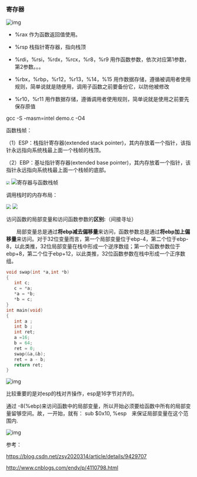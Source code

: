 ### 寄存器


![img](assets/u=3114411426,2254402268&fm=27&gp=0.jpg)

- %rax 作为函数返回值使用。
- %rsp 栈指针寄存器，指向栈顶
- %rdi，%rsi，%rdx，%rcx，%r8，%r9 用作函数参数，依次对应第1参数，第2参数。。。
- %rbx，%rbp，%r12，%r13，%14，%15 用作数据存储，遵循被调用者使用规则，简单说就是随便用，调用子函数之前要备份它，以防他被修改


- %r10，%r11 用作数据存储，遵循调用者使用规则，简单说就是使用之前要先保存原值

gcc -S -masm=intel demo.c -O4



函数栈帧：

（1）ESP：栈指针寄存器(extended stack pointer)，其内存放着一个指针，该指针永远指向系统栈最上面一个栈帧的栈顶。

（2）EBP：基址指针寄存器(extended base pointer)，其内存放着一个指针，该指针永远指向系统栈最上面一个栈帧的底部。

<img src="assets/20161105112931820" style="zoom:60%" /> ![寄存器与函数栈帧](assets/103536603.jpg)



调用栈时的内存布局：

<img src="assets/20131125160054015.gif" style="zoom:80%" /> <img src="assets/20160611233402739.png" style="zoom:90%" />





访问函数的局部变量和访问函数参数的**区别:**（间接寻址）

　　局部变量总是通过**将ebp减去偏移量**来访问，函数参数总是通过**将ebp加上偏移量**来访问。对于32位变量而言，第一个局部变量位于ebp-4，第二个位于ebp-8，以此类推，32位局部变量在栈中形成一个逆序数组；第一个函数参数位于ebp+8，第二个位于ebp+12，以此类推，32位函数参数在栈中形成一个正序数组。

```c++
void swap(int *a,int *b)  
{  
   int c;  
   c = *a;   
   *a = *b;  
   *b = c;  
}  
int main(void)  
{  
   int a ;  
   int b ;  
   int ret;  
   a =16;  
   b = 64;  
   ret = 0;  
   swap(&a,&b);  
   ret = a - b;  
   return ret;  
}
```

![img](assets/20130723231237781.jpg)

比较重要的是对esp的栈对齐操作，esp是16字节对齐的。

通过 -8(%ebp)来访问函数中的局部变量，所以开始必须要给函数中所有的局部变量留够空间。故，一开始，就有： sub $0x10, %esp　来保证局部变量在这个范围内.

![img](assets/20130723232132671.png)



参考：

https://blog.csdn.net/zsy2020314/article/details/9429707

http://www.cnblogs.com/endv/p/4110798.html